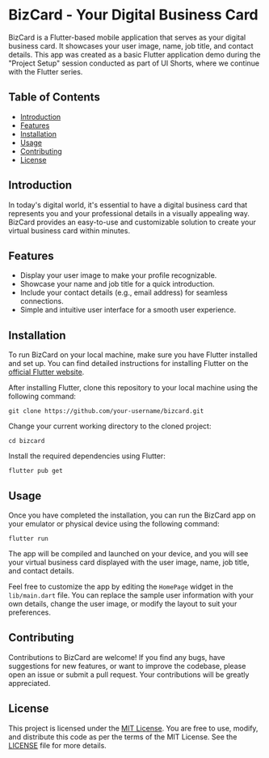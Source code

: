 # BizCard - Your Digital Business Card

BizCard is a Flutter-based mobile application that serves as your digital business card. It showcases your user image, name, job title, and contact details. This app was created as a basic Flutter application demo during the "Project Setup" session conducted as part of UI Shorts, where we continue with the Flutter series.

## Table of Contents
- [Introduction](#introduction)
- [Features](#features)
- [Installation](#installation)
- [Usage](#usage)
- [Contributing](#contributing)
- [License](#license)

## Introduction

In today's digital world, it's essential to have a digital business card that represents you and your professional details in a visually appealing way. BizCard provides an easy-to-use and customizable solution to create your virtual business card within minutes.

## Features

- Display your user image to make your profile recognizable.
- Showcase your name and job title for a quick introduction.
- Include your contact details (e.g., email address) for seamless connections.
- Simple and intuitive user interface for a smooth user experience.

## Installation

To run BizCard on your local machine, make sure you have Flutter installed and set up. You can find detailed instructions for installing Flutter on the [official Flutter website](https://flutter.dev/docs/get-started/install).

After installing Flutter, clone this repository to your local machine using the following command:

```
git clone https://github.com/your-username/bizcard.git
```

Change your current working directory to the cloned project:

```
cd bizcard
```

Install the required dependencies using Flutter:

```
flutter pub get
```

## Usage

Once you have completed the installation, you can run the BizCard app on your emulator or physical device using the following command:

```
flutter run
```

The app will be compiled and launched on your device, and you will see your virtual business card displayed with the user image, name, job title, and contact details.

Feel free to customize the app by editing the `HomePage` widget in the `lib/main.dart` file. You can replace the sample user information with your own details, change the user image, or modify the layout to suit your preferences.

## Contributing

Contributions to BizCard are welcome! If you find any bugs, have suggestions for new features, or want to improve the codebase, please open an issue or submit a pull request. Your contributions will be greatly appreciated.

## License

This project is licensed under the [MIT License](LICENSE). You are free to use, modify, and distribute this code as per the terms of the MIT License. See the [LICENSE](LICENSE) file for more details.